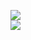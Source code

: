 [![](https://img.shields.io/badge/Made%20With-Github%20Spray-lightgrey.svg?style=for-the-badge&logo=github)](https://github.com/Annihil/github-spray#22606)  
[![](https://i.imgur.com/2DrTn0Z.gif)](https://github.com/Annihil/github-spray)